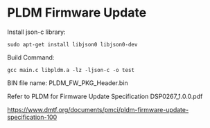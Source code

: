 # PLDM Firmware Update
Install json-c library:
    
    sudo apt-get install libjson0 libjson0-dev

Build Command:
    
    gcc main.c libpldm.a -lz -ljson-c -o test
BIN file name: PLDM_FW_PKG_Header.bin  

Refer to PLDM for Firmware Update Specification DSP0267_1.0.0.pdf

https://www.dmtf.org/documents/pmci/pldm-firmware-update-specification-100
